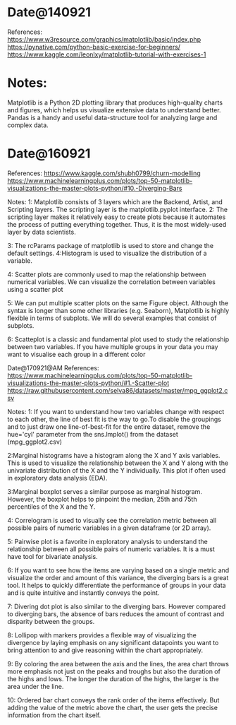 Date@140921
=========================
References:
https://www.w3resource.com/graphics/matplotlib/basic/index.php
https://pynative.com/python-basic-exercise-for-beginners/
https://www.kaggle.com/leonlxy/matplotlib-tutorial-with-exercises-1

Notes:
=====================================
Matplotlib is a Python 2D plotting library that produces high-quality charts and figures, which helps us visualize extensive data to understand better. Pandas is a handy and useful data-structure tool for analyzing large and complex data.

Date@160921
==================
References:
https://www.kaggle.com/shubh0799/churn-modelling
https://www.machinelearningplus.com/plots/top-50-matplotlib-visualizations-the-master-plots-python/#10.-Diverging-Bars

Notes:
1: Matplotlib consists of 3 layers which are the Backend, Artist, and Scripting layers. The scripting layer is the matplotlib.pyplot interface.
2: The scripting layer makes it relatively easy to create plots because it automates the process of putting everything together. Thus, it is the most widely-used layer by data scientists.

3: The rcParams package of matplotlib is used to store and change the default settings.
4:Histogram is used to visualize the distribution of a variable.

4: Scatter plots are commonly used to map the relationship between numerical variables. We can visualize the correlation between variables using a scatter plot

5: We can put multiple scatter plots on the same Figure object. Although the syntax is longer than some other libraries (e.g. Seaborn), Matplotlib is highly flexible in terms of subplots. We will do several examples that consist of subplots.

6: Scatteplot is a classic and fundamental plot used to study the relationship between two variables. If you have multiple groups in your data you may want to visualise each group in a different color 

Date@170921@AM
References:
https://www.machinelearningplus.com/plots/top-50-matplotlib-visualizations-the-master-plots-python/#1.-Scatter-plot
https://raw.githubusercontent.com/selva86/datasets/master/mpg_ggplot2.csv

Notes:
1: If you want to understand how two variables change with respect to each other, the line of best fit is the way to go.To disable the groupings and to just draw one line-of-best-fit for the entire dataset, remove the hue='cyl' parameter from the 
sns.lmplot() from the dataset (mpg_ggplot2.csv)

2:Marginal histograms have a histogram along the X and Y axis variables. This is used to visualize the relationship between the X and Y along with the univariate distribution of the X and the Y individually. This plot if often used in exploratory data analysis (EDA).

3:Marginal boxplot serves a similar purpose as marginal histogram. However, the boxplot helps to pinpoint the median, 25th and 75th percentiles of the X and the Y.

4: Correlogram is used to visually see the correlation metric between all possible pairs of numeric variables in a given dataframe (or 2D array).

5: Pairwise plot is a favorite in exploratory analysis to understand the relationship between all possible pairs of numeric variables. It is a must have tool for bivariate analysis.

6: If you want to see how the items are varying based on a single metric and visualize the order and amount of this variance, the diverging bars is a great tool. It helps to quickly differentiate the performance of groups in your data and is quite intuitive and instantly conveys the point.

7: Divering dot plot is also similar to the diverging bars. However compared to diverging bars, the absence of bars reduces the amount of contrast and disparity between the groups.

8: Lollipop with markers provides a flexible way of visualizing the divergence by laying emphasis on any significant datapoints you want to bring attention to and give reasoning within the chart appropriately.

9: By coloring the area between the axis and the lines, the area chart throws more emphasis not just on the peaks and troughs but also the duration of the highs and lows. The longer the duration of the highs, the larger is the area under the line.

10: Ordered bar chart conveys the rank order of the items effectively. But adding the value of the metric above the chart, the user gets the precise information from the chart itself.
